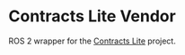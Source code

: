 # Contracts Lite Vendor

ROS 2 wrapper for the [Contracts Lite](https://github.com/ros-safety/contracts_lite) project.
